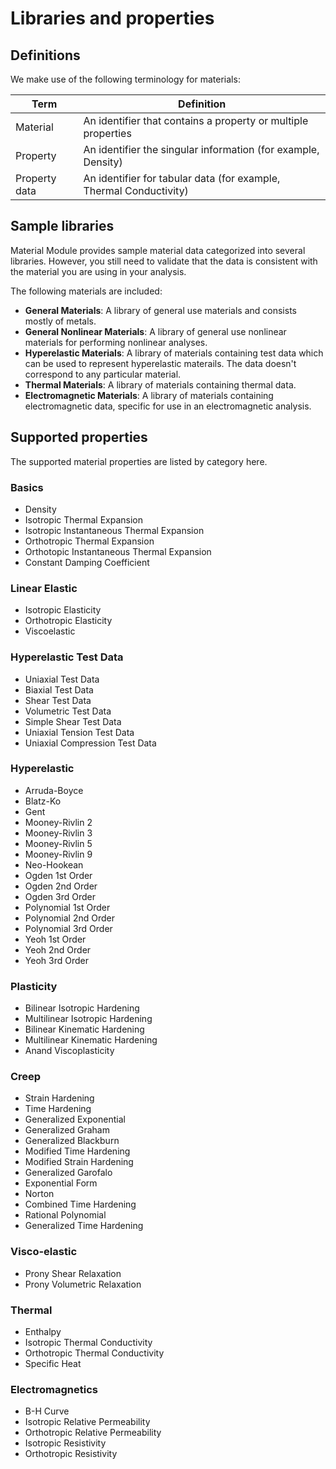 # Libraries and properties


## Definitions
We make use of the following terminology for materials:

| Term | Definition | 
| ---- | ---------- |
| Material | An identifier that contains a property or multiple properties |
| Property | An identifier the singular information (for example, Density) | 
| Property data | An identifier for tabular data (for example, Thermal Conductivity) |


## Sample libraries

Material Module provides sample material data categorized into several libraries. However, you still need to validate that the data is consistent with the material you are using in your analysis.

The following materials are included:

* **General Materials**: A library of general use materials and consists mostly of metals.
* **General Nonlinear Materials**: A library of general use nonlinear materials for performing nonlinear analyses.
* **Hyperelastic Materials**: A library of materials containing test data which can be used to represent hyperelastic materails. The data doesn't correspond to any particular material.
* **Thermal Materials**: A library of materials containing thermal data.
* **Electromagnetic Materials**: A library of materials containing electromagnetic data, specific for use in an electromagnetic analysis.


## Supported properties
The supported material properties are listed by category here.

### Basics

* Density
* Isotropic Thermal Expansion
* Isotropic Instantaneous Thermal Expansion
* Orthotropic Thermal Expansion
* Orthotopic Instantaneous Thermal Expansion
* Constant Damping Coefficient

### Linear Elastic

* Isotropic Elasticity
* Orthotropic Elasticity
* Viscoelastic

### Hyperelastic Test Data

* Uniaxial Test Data
* Biaxial Test Data
* Shear Test Data
* Volumetric Test Data
* Simple Shear Test Data
* Uniaxial Tension Test Data
* Uniaxial Compression Test Data

### Hyperelastic

* Arruda-Boyce
* Blatz-Ko
* Gent
* Mooney-Rivlin 2
* Mooney-Rivlin 3
* Mooney-Rivlin 5
* Mooney-Rivlin 9
* Neo-Hookean
* Ogden 1st Order
* Ogden 2nd Order
* Ogden 3rd Order
* Polynomial 1st Order
* Polynomial 2nd Order
* Polynomial 3rd Order
* Yeoh 1st Order
* Yeoh 2nd Order
* Yeoh 3rd Order

### Plasticity

* Bilinear Isotropic Hardening
* Multilinear Isotropic Hardening
* Bilinear Kinematic Hardening
* Multilinear Kinematic Hardening
* Anand Viscoplasticity

### Creep

* Strain Hardening
* Time Hardening
* Generalized Exponential
* Generalized Graham
* Generalized Blackburn
* Modified Time Hardening
* Modified Strain Hardening
* Generalized Garofalo
* Exponential Form
* Norton
* Combined Time Hardening
* Rational Polynomial
* Generalized Time Hardening

### Visco-elastic

* Prony Shear Relaxation
* Prony Volumetric Relaxation

### Thermal 

* Enthalpy
* Isotropic Thermal Conductivity
* Orthotropic Thermal Conductivity
* Specific Heat

### Electromagnetics

* B-H Curve
* Isotropic Relative Permeability
* Orthotropic Relative Permeability
* Isotropic Resistivity
* Orthotropic Resistivity





